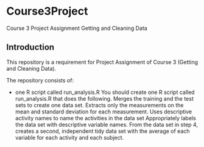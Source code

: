 # Course3Project
Course 3 Project Assignment
Getting and Cleaning Data

## Introduction
This repository is a requirement for Project Assignment of Course 3 (Getting and Cleaning Data).

The repository consists of:
- one R script called run_analysis.R
You should create one R script called run_analysis.R that does the following. 
Merges the training and the test sets to create one data set.
Extracts only the measurements on the mean and standard deviation for each measurement. 
Uses descriptive activity names to name the activities in the data set
Appropriately labels the data set with descriptive variable names. 
From the data set in step 4, creates a second, independent tidy data set with the average of each variable for each activity and each subject.
